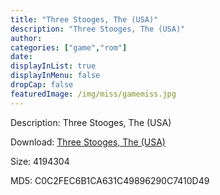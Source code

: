 ```yaml
---
title: "Three Stooges, The (USA)"
description: "Three Stooges, The (USA)"
author: 
categories: ["game","rom"]
date: 
displayInList: true
displayInMenu: false
dropCap: false
featuredImage: /img/miss/gamemiss.jpg
---
```


Description: Three Stooges, The (USA)

Download: <a style="text-decoration:underline;" href="https://mega.nz/#!OKpwCKTD!Q5cx6ws2UNxRvuhWRBGtXwoAp-59xHY0qpGryGdhw-A" target = "_blank" rel = "nofollow" > Three Stooges, The (USA)</a>

Size: 4194304

MD5: C0C2FEC6B1CA631C49896290C7410D49

